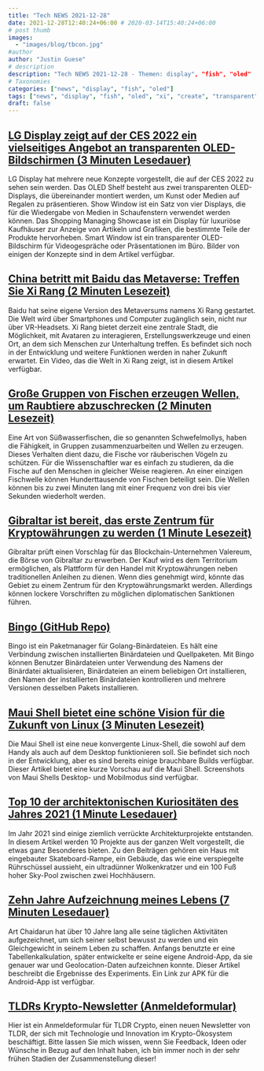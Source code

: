 ```yaml
---
title: "Tech NEWS 2021-12-28"
date: 2021-12-28T12:40:24+06:00 # 2020-03-14T15:40:24+06:00
# post thumb
images:
  - "images/blog/tbcon.jpg"
#author
author: "Justin Guese"
# description
description: "Tech NEWS 2021-12-28 - Themen: display", "fish", "oled"
# Taxonomies
categories: ["news", "display", "fish", "oled"]
tags: ["news", "display", "fish", "oled", "xi", "create", "transparent"]
draft: false
---
```


## [LG Display zeigt auf der CES 2022 ein vielseitiges Angebot an transparenten OLED-Bildschirmen (3 Minuten Lesedauer)](https://www.theverge.com/2021/12/26/22854293/lg-display-oled-shelf-show-smart-window-transparent)

 LG Display hat mehrere neue Konzepte vorgestellt, die auf der CES 2022 zu sehen sein werden. Das OLED Shelf besteht aus zwei transparenten OLED-Displays, die übereinander montiert werden, um Kunst oder Medien auf Regalen zu präsentieren. Show Window ist ein Satz von vier Displays, die für die Wiedergabe von Medien in Schaufenstern verwendet werden können. Das Shopping Managing Showcase ist ein Display für luxuriöse Kaufhäuser zur Anzeige von Artikeln und Grafiken, die bestimmte Teile der Produkte hervorheben. Smart Window ist ein transparenter OLED-Bildschirm für Videogespräche oder Präsentationen im Büro. Bilder von einigen der Konzepte sind in dem Artikel verfügbar.

## [China betritt mit Baidu das Metaverse: Treffen Sie Xi Rang (2 Minuten Lesezeit)](https://interestingengineering.com/china-steps-in-the-metaverse-with-baidu-meet-xi-rang)

 Baidu hat seine eigene Version des Metaversums namens Xi Rang gestartet. Die Welt wird über Smartphones und Computer zugänglich sein, nicht nur über VR-Headsets. Xi Rang bietet derzeit eine zentrale Stadt, die Möglichkeit, mit Avataren zu interagieren, Erstellungswerkzeuge und einen Ort, an dem sich Menschen zur Unterhaltung treffen. Es befindet sich noch in der Entwicklung und weitere Funktionen werden in naher Zukunft erwartet. Ein Video, das die Welt in Xi Rang zeigt, ist in diesem Artikel verfügbar.

## [Große Gruppen von Fischen erzeugen Wellen, um Raubtiere abzuschrecken (2 Minuten Lesezeit)](https://www.earth.com/news/massive-groups-of-fish-create-waves-to-deter-predators/)

 Eine Art von Süßwasserfischen, die so genannten Schwefelmollys, haben die Fähigkeit, in Gruppen zusammenzuarbeiten und Wellen zu erzeugen. Dieses Verhalten dient dazu, die Fische vor räuberischen Vögeln zu schützen. Für die Wissenschaftler war es einfach zu studieren, da die Fische auf den Menschen in gleicher Weise reagieren. An einer einzigen Fischwelle können Hunderttausende von Fischen beteiligt sein. Die Wellen können bis zu zwei Minuten lang mit einer Frequenz von drei bis vier Sekunden wiederholt werden.

## [Gibraltar ist bereit, das erste Zentrum für Kryptowährungen zu werden (1 Minute Lesezeit)](https://www.cnet.com/personal-finance/crypto/gibraltar-poised-to-become-first-cryptocurrency-hub/)

 Gibraltar prüft einen Vorschlag für das Blockchain-Unternehmen Valereum, die Börse von Gibraltar zu erwerben. Der Kauf wird es dem Territorium ermöglichen, als Plattform für den Handel mit Kryptowährungen neben traditionellen Anleihen zu dienen. Wenn dies genehmigt wird, könnte das Gebiet zu einem Zentrum für den Kryptowährungsmarkt werden. Allerdings können lockere Vorschriften zu möglichen diplomatischen Sanktionen führen.

## [Bingo (GitHub Repo)](https://github.com/TekWizely/bingo)

 Bingo ist ein Paketmanager für Golang-Binärdateien. Es hält eine Verbindung zwischen installierten Binärdateien und Quellpaketen. Mit Bingo können Benutzer Binärdateien unter Verwendung des Namens der Binärdatei aktualisieren, Binärdateien an einem beliebigen Ort installieren, den Namen der installierten Binärdateien kontrollieren und mehrere Versionen desselben Pakets installieren.

## [Maui Shell bietet eine schöne Vision für die Zukunft von Linux (3 Minuten Lesezeit)](https://www.omgubuntu.co.uk/2021/12/maui-shell-convergent-desktop-for-linux-devices)

 Die Maui Shell ist eine neue konvergente Linux-Shell, die sowohl auf dem Handy als auch auf dem Desktop funktionieren soll. Sie befindet sich noch in der Entwicklung, aber es sind bereits einige brauchbare Builds verfügbar. Dieser Artikel bietet eine kurze Vorschau auf die Maui Shell. Screenshots von Maui Shells Desktop- und Mobilmodus sind verfügbar.

## [Top 10 der architektonischen Kuriositäten des Jahres 2021 (1 Minute Lesedauer)](https://newatlas.com/architecture/architectural-oddities-2021/)

 Im Jahr 2021 sind einige ziemlich verrückte Architekturprojekte entstanden. In diesem Artikel werden 10 Projekte aus der ganzen Welt vorgestellt, die etwas ganz Besonderes bieten. Zu den Beiträgen gehören ein Haus mit eingebauter Skateboard-Rampe, ein Gebäude, das wie eine verspiegelte Rührschüssel aussieht, ein ultradünner Wolkenkratzer und ein 100 Fuß hoher Sky-Pool zwischen zwei Hochhäusern.

## [Zehn Jahre Aufzeichnung meines Lebens (7 Minuten Lesedauer)](https://chaidarun.com/ten-years-of-logging-my-life)

 Art Chaidarun hat über 10 Jahre lang alle seine täglichen Aktivitäten aufgezeichnet, um sich seiner selbst bewusst zu werden und ein Gleichgewicht in seinem Leben zu schaffen. Anfangs benutzte er eine Tabellenkalkulation, später entwickelte er seine eigene Android-App, da sie genauer war und Geolocation-Daten aufzeichnen konnte. Dieser Artikel beschreibt die Ergebnisse des Experiments. Ein Link zur APK für die Android-App ist verfügbar.

## [TLDRs Krypto-Newsletter (Anmeldeformular)](https://danni763618.typeform.com/to/U3xE5anP/1/0100017e00cc610a-48f07395-27dc-465d-b5cf-8b8c744cb288-000000/ckcyR0o6JGDAxS9PrJ4DrRUBL0_BIE--UJkjLcjDnMM=229)

 Hier ist ein Anmeldeformular für TLDR Crypto, einen neuen Newsletter von TLDR, der sich mit Technologie und Innovation im Krypto-Ökosystem beschäftigt. Bitte lassen Sie mich wissen, wenn Sie Feedback, Ideen oder Wünsche in Bezug auf den Inhalt haben, ich bin immer noch in der sehr frühen Stadien der Zusammenstellung dieser!


